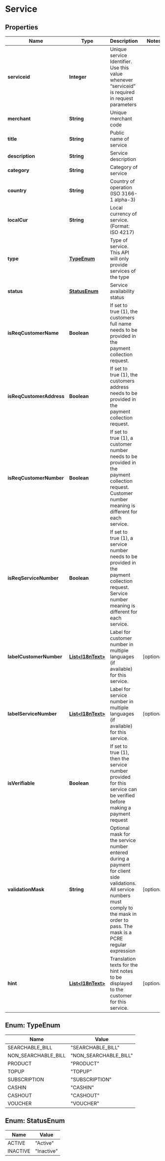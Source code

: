 
# Service

## Properties
Name | Type | Description | Notes
------------ | ------------- | ------------- | -------------
**serviceid** | **Integer** | Unique  service Identifier. Use this value whenever “serviceid” is required in request parameters | 
**merchant** | **String** | Unique  merchant code | 
**title** | **String** | Public name of service | 
**description** | **String** | Service description | 
**category** | **String** | Category of service | 
**country** | **String** | Country of operation (ISO 3166-1 alpha-3) | 
**localCur** | **String** | Local currency of service. (Format: ISO 4217) | 
**type** | [**TypeEnum**](#TypeEnum) | Type of service. This API will only provide services of the type | 
**status** | [**StatusEnum**](#StatusEnum) | Service availability status | 
**isReqCustomerName** | **Boolean** | If set to true (1), the customers full name needs to be provided in the payment collection request. | 
**isReqCustomerAddress** | **Boolean** | If set to true (1), the customers address needs to be provided in the payment collection request. | 
**isReqCustomerNumber** | **Boolean** | If set to true (1), a customer number needs to be provided in the payment collection request. Customer number meaning is different for each service. | 
**isReqServiceNumber** | **Boolean** | If set to true (1), a service number needs to be provided in the payment collection request. Service number meaning is different for each service. | 
**labelCustomerNumber** | [**List&lt;I18nText&gt;**](I18nText.md) | Label for customer number in multiple languages (if available) for this service. |  [optional]
**labelServiceNumber** | [**List&lt;I18nText&gt;**](I18nText.md) | Label for service number in multiple languages (if available) for this service. |  [optional]
**isVerifiable** | **Boolean** | If set to true (1), then the service number provided for this service can be verified before making a payment request | 
**validationMask** | **String** | Optional mask for the service number entered during a payment for client side validations. All service numbers must comply to the mask in order to pass. The mask is a PCRE regular expression |  [optional]
**hint** | [**List&lt;I18nText&gt;**](I18nText.md) | Translation texts for the hint notes to be displayed to the customer for this service. |  [optional]


<a name="TypeEnum"></a>
## Enum: TypeEnum
Name | Value
---- | -----
SEARCHABLE_BILL | &quot;SEARCHABLE_BILL&quot;
NON_SEARCHABLE_BILL | &quot;NON_SEARCHABLE_BILL&quot;
PRODUCT | &quot;PRODUCT&quot;
TOPUP | &quot;TOPUP&quot;
SUBSCRIPTION | &quot;SUBSCRIPTION&quot;
CASHIN | &quot;CASHIN&quot;
CASHOUT | &quot;CASHOUT&quot;
VOUCHER | &quot;VOUCHER&quot;


<a name="StatusEnum"></a>
## Enum: StatusEnum
Name | Value
---- | -----
ACTIVE | &quot;Active&quot;
INACTIVE | &quot;Inactive&quot;
